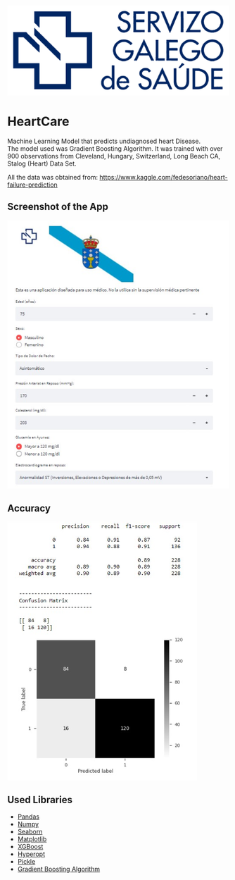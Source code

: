![HeartCare](https://github.com/pedromartinezleis/ML-Heart-Desease/blob/main/imagenes/logo_sergas2.png)
# HeartCare
Machine Learning Model that predicts undiagnosed heart Disease.  
The model used was Gradient Boosting Algorithm. It was trained with over 900 observations from Cleveland, Hungary, Switzerland, Long Beach CA, Stalog (Heart) Data Set.  
  
All the data was obtained from:  https://www.kaggle.com/fedesoriano/heart-failure-prediction

## Screenshot of the App
![App](https://github.com/pedromartinezleis/ML-Heart-Desease/blob/main/imagenes/ejemplo-modelo.jpg)

## Accuracy
![HeartCare](https://github.com/pedromartinezleis/ML-Heart-Desease/blob/main/imagenes/mejores-resultados.jpg)

## Used Libraries
 * [Pandas](https://pandas.pydata.org/docs/)
 * [Numpy](https://numpy.org/doc/stable/)
 * [Seaborn](https://seaborn.pydata.org/)
 * [Matplotlib](https://matplotlib.org/stable/index.html)
 * [XGBoost](https://xgboost.readthedocs.io/en/latest/)
 * [Hyperopt](http://hyperopt.github.io/hyperopt/)
 * [Pickle](https://docs.python.org/3/library/pickle.html)
 * [Gradient Boosting Algorithm](https://scikit-learn.org/stable/modules/generated/sklearn.ensemble.GradientBoostingClassifier.html)
